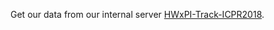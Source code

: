 Get our data from our internal server [HWxPI-Track-ICPR2018](http://ccd.cua.uam.mx/~gramirez/resources/data.php).
